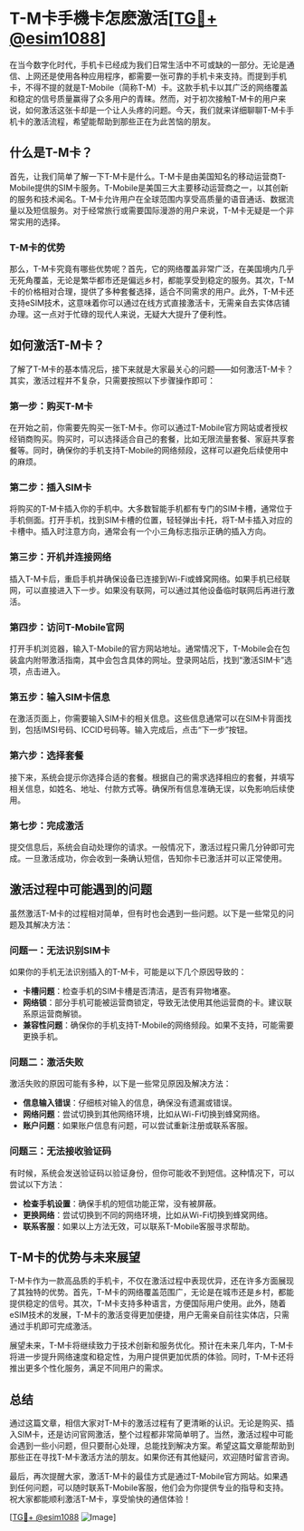 # T-M卡手機卡怎麽激活[[TG💪+ @esim1088](https://t.me/s/esim1088)]

在当今数字化时代，手机卡已经成为我们日常生活中不可或缺的一部分。无论是通信、上网还是使用各种应用程序，都需要一张可靠的手机卡来支持。而提到手机卡，不得不提的就是T-Mobile（简称T-M）卡。这款手机卡以其广泛的网络覆盖和稳定的信号质量赢得了众多用户的青睐。然而，对于初次接触T-M卡的用户来说，如何激活这张卡却是一个让人头疼的问题。今天，我们就来详细聊聊T-M卡手机卡的激活流程，希望能帮助到那些正在为此苦恼的朋友。

## 什么是T-M卡？

首先，让我们简单了解一下T-M卡是什么。T-M卡是由美国知名的移动运营商T-Mobile提供的SIM卡服务。T-Mobile是美国三大主要移动运营商之一，以其创新的服务和技术闻名。T-M卡允许用户在全球范围内享受高质量的语音通话、数据流量以及短信服务。对于经常旅行或需要国际漫游的用户来说，T-M卡无疑是一个非常实用的选择。

### T-M卡的优势

那么，T-M卡究竟有哪些优势呢？首先，它的网络覆盖非常广泛，在美国境内几乎无死角覆盖，无论是繁华都市还是偏远乡村，都能享受到稳定的服务。其次，T-M卡的价格相对合理，提供了多种套餐选择，适合不同需求的用户。此外，T-M卡还支持eSIM技术，这意味着你可以通过在线方式直接激活卡，无需亲自去实体店铺办理。这一点对于忙碌的现代人来说，无疑大大提升了便利性。

## 如何激活T-M卡？

了解了T-M卡的基本情况后，接下来就是大家最关心的问题——如何激活T-M卡？其实，激活过程并不复杂，只需要按照以下步骤操作即可：

### 第一步：购买T-M卡

在开始之前，你需要先购买一张T-M卡。你可以通过T-Mobile官方网站或者授权经销商购买。购买时，可以选择适合自己的套餐，比如无限流量套餐、家庭共享套餐等。同时，确保你的手机支持T-Mobile的网络频段，这样可以避免后续使用中的麻烦。

### 第二步：插入SIM卡

将购买的T-M卡插入你的手机中。大多数智能手机都有专门的SIM卡槽，通常位于手机侧面。打开手机，找到SIM卡槽的位置，轻轻弹出卡托，将T-M卡插入对应的卡槽中。插入时注意方向，通常会有一个小三角标志指示正确的插入方向。

### 第三步：开机并连接网络

插入T-M卡后，重启手机并确保设备已连接到Wi-Fi或蜂窝网络。如果手机已经联网，可以直接进入下一步。如果没有联网，可以通过其他设备临时联网后再进行激活。

### 第四步：访问T-Mobile官网

打开手机浏览器，输入T-Mobile的官方网站地址。通常情况下，T-Mobile会在包装盒内附带激活指南，其中会包含具体的网址。登录网站后，找到“激活SIM卡”选项，点击进入。

### 第五步：输入SIM卡信息

在激活页面上，你需要输入SIM卡的相关信息。这些信息通常可以在SIM卡背面找到，包括IMSI号码、ICCID号码等。输入完成后，点击“下一步”按钮。

### 第六步：选择套餐

接下来，系统会提示你选择合适的套餐。根据自己的需求选择相应的套餐，并填写相关信息，如姓名、地址、付款方式等。确保所有信息准确无误，以免影响后续使用。

### 第七步：完成激活

提交信息后，系统会自动处理你的请求。一般情况下，激活过程只需几分钟即可完成。一旦激活成功，你会收到一条确认短信，告知你卡已激活并可以正常使用。

## 激活过程中可能遇到的问题

虽然激活T-M卡的过程相对简单，但有时也会遇到一些问题。以下是一些常见的问题及其解决方法：

### 问题一：无法识别SIM卡

如果你的手机无法识别插入的T-M卡，可能是以下几个原因导致的：

- **卡槽问题**：检查手机的SIM卡槽是否清洁，是否有异物堵塞。
- **网络锁**：部分手机可能被运营商锁定，导致无法使用其他运营商的卡。建议联系原运营商解锁。
- **兼容性问题**：确保你的手机支持T-Mobile的网络频段。如果不支持，可能需要更换手机。

### 问题二：激活失败

激活失败的原因可能有多种，以下是一些常见原因及解决方法：

- **信息输入错误**：仔细核对输入的信息，确保没有遗漏或错误。
- **网络问题**：尝试切换到其他网络环境，比如从Wi-Fi切换到蜂窝网络。
- **账户问题**：如果账户信息有问题，可以尝试重新注册或联系客服。

### 问题三：无法接收验证码

有时候，系统会发送验证码以验证身份，但你可能收不到短信。这种情况下，可以尝试以下方法：

- **检查手机设置**：确保手机的短信功能正常，没有被屏蔽。
- **更换网络**：尝试切换到不同的网络环境，比如从Wi-Fi切换到蜂窝网络。
- **联系客服**：如果以上方法无效，可以联系T-Mobile客服寻求帮助。

## T-M卡的优势与未来展望

T-M卡作为一款高品质的手机卡，不仅在激活过程中表现优异，还在许多方面展现了其独特的优势。首先，T-M卡的网络覆盖范围广，无论是在城市还是乡村，都能提供稳定的信号。其次，T-M卡支持多种语言，方便国际用户使用。此外，随着eSIM技术的发展，T-M卡的激活变得更加便捷，用户无需亲自前往实体店，只需通过手机即可完成激活。

展望未来，T-M卡将继续致力于技术创新和服务优化。预计在未来几年内，T-M卡将进一步提升网络速度和稳定性，为用户提供更加优质的体验。同时，T-M卡还将推出更多个性化服务，满足不同用户的需求。

## 总结

通过这篇文章，相信大家对T-M卡的激活过程有了更清晰的认识。无论是购买、插入SIM卡，还是访问官网激活，整个过程都非常简单明了。当然，激活过程中可能会遇到一些小问题，但只要耐心处理，总能找到解决方案。希望这篇文章能帮助到那些正在寻找T-M卡激活方法的朋友。如果你还有其他疑问，欢迎随时留言咨询。

最后，再次提醒大家，激活T-M卡的最佳方式是通过T-Mobile官方网站。如果遇到任何问题，可以随时联系T-Mobile客服，他们会为你提供专业的指导和支持。祝大家都能顺利激活T-M卡，享受愉快的通信体验！

[[TG💪+ @esim1088](https://t.me/s/esim1088) ![Image](https://i.postimg.cc/4NQfJmqS/Snipaste-2025-05-13-00-14-12.png)]
